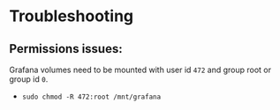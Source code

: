 # Troubleshooting
## Permissions issues:
Grafana volumes need to be mounted with user id `472` and group root or group id `0`.
* `sudo chmod -R 472:root /mnt/grafana`
